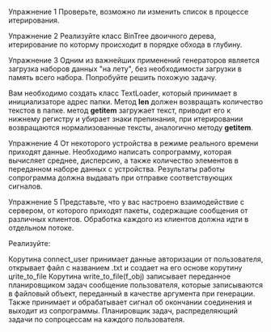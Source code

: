 Упражнение 1
Проверьте, возможно ли изменить список в процессе итерирования.

Упражнение 2
Реализуйте класс BinTree двоичного дерева, итерирование по которму происходит в порядке обхода в глубину.

Упражнение 3
Одним из важнейших применений генераторов является загрузка наборов данных "на лету",
без необходимости загрузки в память всего набора. Попробуйте решить похожую задачу.

Вам необходимо создать класс TextLoader, который принимает в инициализаторе адрес папки. Метод __len__ должен возвращать
количество текстов в папке. метод __getitem__ загружает текст, приводит его к нижнему регистру и убирает знаки препинания, 
при итерировании возвращаются нормализованные тексты, аналогично методу __getitem__.

Упражнение 4
От некоторого устройства в режиме реального времени приходят данные. Необходимо написать сопрограмму, которая вычисляет среднее, 
дисперсию, а также количество элементов в переданном 
наборе данных с устройства. Результаты работы сопрограмма должна выдавать при отправке соответствующих сигналов.

Упражнение 5
Представьте, что у вас настроено взаимодействие с сервером, от которого приходят пакеты, содержащие сообщения от различных клиентов. 
Обработка каждого из клиентов должна идти в отдельном потоке.

Реализуйте:

Корутина connect_user принимает данные авторизации от пользователя, открывает файл с названием .txt и создает на его основе корутину цrite_to_file
Корутина write_to_file(f_obj) записывает переданное планировщиком задач сообщение пользователя, которые записываются в файловый объект,
переданный в качестве аргумента при генерации. Также принимает и обрабатывает сигнал об окончании соединения и выходит из сопрограммы.
Планировщик задач, распределяющий задачи по сопроцессам на каждого пользователя.
